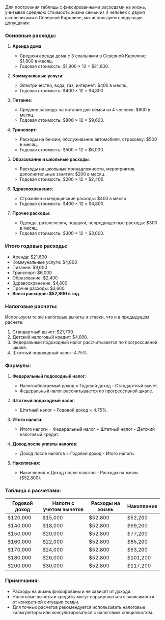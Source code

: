 Для построения таблицы с фиксированными расходами на жизнь, учитывая среднюю стоимость жизни семьи из 4 человек с двумя школьниками в Северной Каролине, мы используем следующие допущения:

### Основные расходы:
1. **Аренда дома**:
   - Средняя аренда дома с 3 спальнями в Северной Каролине: $1,800 в месяц.
   - Годовая стоимость: $1,800 × 12 = $21,600.

2. **Коммунальные услуги**:
   - Электричество, вода, газ, интернет: $400 в месяц.
   - Годовая стоимость: $400 × 12 = $4,800.

3. **Питание**:
   - Средние расходы на питание для семьи из 4 человек: $800 в месяц.
   - Годовая стоимость: $800 × 12 = $9,600.

4. **Транспорт**:
   - Расходы на бензин, обслуживание автомобиля, страховку: $500 в месяц.
   - Годовая стоимость: $500 × 12 = $6,000.

5. **Образование и школьные расходы**:
   - Расходы на школьные принадлежности, мероприятия, дополнительные занятия: $200 в месяц.
   - Годовая стоимость: $200 × 12 = $2,400.

6. **Здравоохранение**:
   - Страховка и медицинские расходы: $400 в месяц.
   - Годовая стоимость: $400 × 12 = $4,800.

7. **Прочие расходы**:
   - Одежда, развлечения, подарки, непредвиденные расходы: $300 в месяц.
   - Годовая стоимость: $300 × 12 = $3,600.

### Итого годовые расходы:
- Аренда: $21,600
- Коммунальные услуги: $4,800
- Питание: $9,600
- Транспорт: $6,000
- Образование: $2,400
- Здравоохранение: $4,800
- Прочие расходы: $3,600
- **Всего расходов: $52,800 в год.**

### Налоговые расчеты:
Используем те же налоговые вычеты и ставки, что и в предыдущем расчете:
1. Стандартный вычет: $27,700.
2. Детский налоговый кредит: $4,000.
3. Федеральный подоходный налог рассчитывается по прогрессивной шкале.
4. Штатный подоходный налог: 4.75%.

### Формулы:
1. **Федеральный подоходный налог**:
   - Налогооблагаемый доход = Годовой доход - Стандартный вычет.
   - Федеральный налог рассчитывается по прогрессивной шкале.

2. **Штатный подоходный налог**:
   - Штатный налог = Годовой доход × 4.75%.

3. **Итого налоги**:
   - Итого налоги = Федеральный налог + Штатный налог - Детский налоговый кредит.

4. **Доход после уплаты налогов**:
   - Доход после налогов = Годовой доход - Итого налоги.

5. **Накопления**:
   - Накопления = Доход после налогов - Расходы на жизнь ($52,800).

### Таблица с расчетами:

| Годовой доход | Налоги с учетом вычетов | Расходы на жизнь | Накопления |
|---------------|-------------------------|------------------|------------|
| $120,000      | $15,000                | $52,800          | $52,200    |
| $140,000      | $18,000                | $52,800          | $69,200    |
| $150,000      | $20,000                | $52,800          | $77,200    |
| $160,000      | $22,000                | $52,800          | $85,200    |
| $170,000      | $24,000                | $52,800          | $93,200    |
| $180,000      | $26,000                | $52,800          | $101,200   |
| $200,000      | $30,000                | $52,800          | $117,200   |

### Примечания:
- Расходы на жизнь фиксированы и не зависят от дохода.
- Налоговые вычеты и кредиты могут варьироваться в зависимости от конкретной ситуации семьи.
- Для точных расчетов рекомендуется использовать налоговые калькуляторы или консультироваться с налоговым специалистом.
